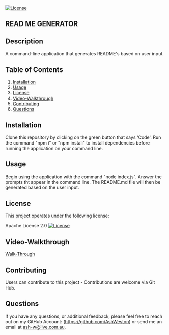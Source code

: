 [![License](https://img.shields.io/badge/License-Apache_2.0-blue.svg)](https://opensource.org/licenses/Apache-2.0)

## READ ME GENERATOR

## Description

A command-line application that generates README's based on user input.

## Table of Contents

1. [Installation](#Installation)
2. [Usage](#Usage)
3. [License](#License)
4. [Video-Walkthrough](#Video-Walkthrough)
5. [Contributing](#Contributing)
6. [Questions](#Questions)

## Installation

Clone this repository by clicking on the green button that says 'Code'. Run the command "npm i" or "npm install" to install dependencies before running the application on your command line.

## Usage

Begin using the application with the command "node index.js". Answer the prompts tht appear in the command line. The README.md file will then be generated based on the user input.

## License

This project operates under the following license:

Apache License 2.0 [![License](https://img.shields.io/badge/License-Apache_2.0-blue.svg)](https://opensource.org/licenses/Apache-2.0)

## Video-Walkthrough

[Walk-Through](https://drive.google.com/file/d/1QWaJdg4wshyjGEDKXDbG7uWzpOfjotg9/preview)

## Contributing

Users can contribute to this project - Contributions are welcome via Git Hub.

## Questions

If you have any questions, or additional feedback, please feel free to reach out on my
GitHub Account: (https://github.com/AshWeston) or send me an email at ash-w@live.com.au.
